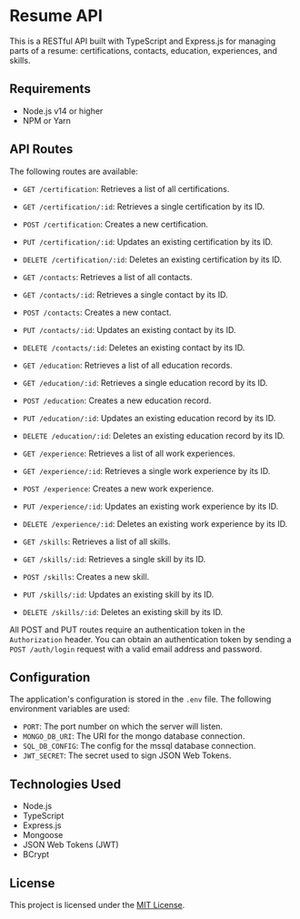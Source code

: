 # Resume API

This is a RESTful API built with TypeScript and Express.js for managing parts of a resume: certifications, contacts, education, experiences, and skills.

## Requirements

- Node.js v14 or higher
- NPM or Yarn

## API Routes

The following routes are available:

- `GET /certification`: Retrieves a list of all certifications.
- `GET /certification/:id`: Retrieves a single certification by its ID.
- `POST /certification`: Creates a new certification.
- `PUT /certification/:id`: Updates an existing certification by its ID.
- `DELETE /certification/:id`: Deletes an existing certification by its ID.

- `GET /contacts`: Retrieves a list of all contacts.
- `GET /contacts/:id`: Retrieves a single contact by its ID.
- `POST /contacts`: Creates a new contact.
- `PUT /contacts/:id`: Updates an existing contact by its ID.
- `DELETE /contacts/:id`: Deletes an existing contact by its ID.

- `GET /education`: Retrieves a list of all education records.
- `GET /education/:id`: Retrieves a single education record by its ID.
- `POST /education`: Creates a new education record.
- `PUT /education/:id`: Updates an existing education record by its ID.
- `DELETE /education/:id`: Deletes an existing education record by its ID.

- `GET /experience`: Retrieves a list of all work experiences.
- `GET /experience/:id`: Retrieves a single work experience by its ID.
- `POST /experience`: Creates a new work experience.
- `PUT /experience/:id`: Updates an existing work experience by its ID.
- `DELETE /experience/:id`: Deletes an existing work experience by its ID.

- `GET /skills`: Retrieves a list of all skills.
- `GET /skills/:id`: Retrieves a single skill by its ID.
- `POST /skills`: Creates a new skill.
- `PUT /skills/:id`: Updates an existing skill by its ID.
- `DELETE /skills/:id`: Deletes an existing skill by its ID.

All POST and PUT routes require an authentication token in the `Authorization` header. You can obtain an authentication token by sending a `POST /auth/login` request with a valid email address and password.

## Configuration

The application's configuration is stored in the `.env` file. The following environment variables are used:

- `PORT`: The port number on which the server will listen.
- `MONGO_DB_URI`: The URI for the mongo database connection.
- `SQL_DB_CONFIG`: The config for the mssql database connection.
- `JWT_SECRET`: The secret used to sign JSON Web Tokens.

## Technologies Used

- Node.js
- TypeScript
- Express.js
- Mongoose
- JSON Web Tokens (JWT)
- BCrypt

## License

This project is licensed under the [MIT License](https://opensource.org/licenses/MIT).
